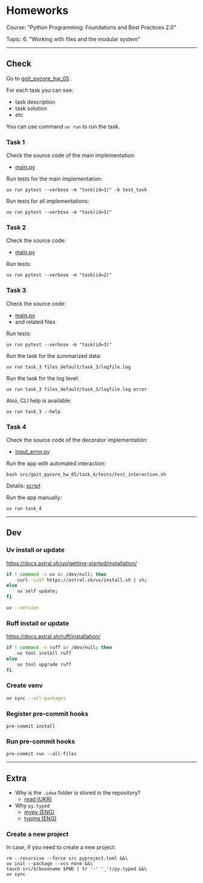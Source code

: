 # Homeworks

Course: "Python Programming: Foundations and Best Practices 2.0"

Topic: 6. "Working with files and the modular system"

---

## Check

Go to [goit_pycore_hw_05](src/goit_pycore_hw_05) .

For each task you can see:

- task description
- task solution
- etc

You can use command `uv run` to run the task.

### Task 1

Check the source code of the main implementation:

- [main.py](src/goit_pycore_hw_05/task_1/main.py)

Run tests for the main implementation:

```shell
uv run pytest --verbose -m "task(id=1)" -k test_task
```

Run tests for all implementations:

```shell
uv run pytest --verbose -m "task(id=1)"
```

### Task 2

Check the source code:

- [main.py](src/goit_pycore_hw_05/task_2/main.py)

Run tests:

```shell
uv run pytest --verbose -m "task(id=2)"
```

### Task 3

Check the source code:

- [main.py](src/goit_pycore_hw_05/task_3/main.py)
- and related files

Run tests:

```shell
uv run pytest --verbose -m "task(id=3)"
```

Run the task for the summarized data:

```shell
uv run task_3 files_default/task_3/logfile.log
```

Run the task for the log level:

```shell
uv run task_3 files_default/task_3/logfile.log error
```

Also, CLI help is available:

```shell
uv run task_3 --help
```

### Task 4

Check the source code of the decorator implementation:

- [input_error.py](src/goit_pycore_hw_05/task_4/services/input_error.py)

Run the app with automated interaction:

```shell
bash src/goit_pycore_hw_05/task_4/tests/test_interaction.sh
```

Details: [script](src/goit_pycore_hw_05/task_4/tests/test_interaction.sh)

Run the app manually:

```shell
uv run task_4
```

---

## Dev

### Uv install or update

https://docs.astral.sh/uv/getting-started/installation/

```bash
if ! command -v uv &> /dev/null; then
    curl -LsSf https://astral.sh/uv/install.sh | sh;
else
    uv self update;
fi

uv --version
```

### Ruff install or update

https://docs.astral.sh/ruff/installation/

```bash
if ! command -v ruff &> /dev/null; then
    uv tool install ruff
else
    uv tool upgrade ruff
fi
```

### Create venv

```bash
uv sync --all-packages
```

### Register pre-commit hooks

```shell
pre-commit install
```

### Run pre-commit hooks

```shell
pre-commit run --all-files
```

---

## Extra

- Why is the `.idea` folder is stored in the repository?
  - [read (UKR)](https://github.com/Alirex/notes/blob/main/notes/ignore_or_not_ide_config/ukr.md)
- Why `py.typed`
  - [mypy (ENG)](https://mypy.readthedocs.io/en/stable/installed_packages.html#creating-pep-561-compatible-packages)
  - [typing (ENG)](https://typing.python.org/en/latest/spec/distributing.html#packaging-type-information)

### Create a new project

In case, if you need to create a new project:

```shell
rm --recursive --force src pyproject.toml &&\
uv init --package --vcs none &&\
touch src/$(basename $PWD | tr '-' '_')/py.typed &&\
uv sync
```
